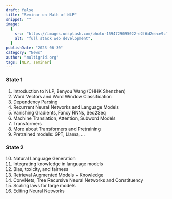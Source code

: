 ```yaml
---
draft: false
title: "Seminar on Math of NLP"
snippet: ""
image:
  {
    src: "https://images.unsplash.com/photo-1594729095022-e2f6d2eece9c?crop=entropy&cs=tinysrgb&fit=max&fm=jpg&ixid=MnwxfDB8MXxyYW5kb218MHx8Y29kZXx8fHx8fDE2Nzg4OTQ2MDc&ixlib=rb-4.0.3&q=80&w=1080",
    alt: "full stack web development",
  }
publishDate: "2023-06-30"
category: "News"
author: "multigrid.org"
tags: [NLP, seminar]
---
```


### **State 1**
1. Introduction to NLP, Benyou Wang (CHHK Shenzhen)  
2. Word Vectors and Word Window Classification  
3. Dependency Parsing  
4. Recurrent Neural Networks and Language Models  
5. Vanishing Gradients, Fancy RNNs, Seq2Seq  
6. Machine Translation, Attention, Subword Models  
7. Transformers  
8. More about Transformers and Pretraining  
9. Pretrained models: GPT, Llama, …  


### **State 2**
10. Natural Language Generation  
11. Integrating knowledge in language models  
12. Bias, toxicity, and fairness  
13. Retrieval Augmented Models + Knowledge  
14. ConvNets, Tree Recursive Neural Networks and Constituency  
15. Scaling laws for large models  
16. Editing Neural Networks  
